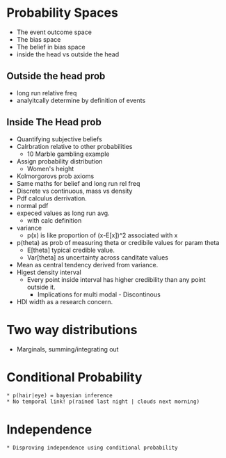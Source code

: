 # Probability Spaces

* The event outcome space
* The bias space
* The belief in bias space
* inside the head vs outside the head

## Outside the head prob

* long run relative freq
* analyitcally determine by definition of events
  
## Inside The Head prob

* Quantifying subjective beliefs
* Calrbration relative to other probabilities
    - 10 Marble gambling example
* Assign probability distribution
    - Women's height
* Kolmorgorovs prob axioms
* Same maths for belief and long run rel freq
* Discrete vs continuous, mass vs density
* Pdf calculus derrivation.
* normal pdf
* expeced values as long run avg.
    - with calc definition
* variance
    - p(x) is like proportion of (x-E[x])^2 associated with x
* p(theta) as prob of measuring theta or credibile values for param theta
    - E[theta] typical credible value.
    - Var[theta] as uncertainty across canditate values
* Mean as central tendency derived from variance.
* Higest density interval
    - Every point inside interval has higher credibility than any point outside it. 
        - Implications for multi modal - Discontinous
* HDI width as a research concern.

# Two way distributions

* Marginals, summing/integrating out

# Conditional Probability
    
    * p(hair|eye) = bayesian inference
    * No temporal link! p(rained last night | clouds next morning)
 
# Independence
    * Disproving independence using conditional probability




